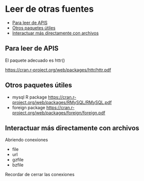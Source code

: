 Leer de otras fuentes
================

-   [Para leer de APIS](#para-leer-de-apis)
-   [Otros paquetes útiles](#otros-paquetes-útiles)
-   [Interactuar más directamente con
    archivos](#interactuar-más-directamente-con-archivos)

## Para leer de APIS

El paquete adecuado es httr()

<https://cran.r-project.org/web/packages/httr/httr.pdf>

## Otros paquetes útiles

-   mysql R package
    <https://cran.r-project.org/web/packages/RMySQL/RMySQL.pdf>
-   foreign package
    <https://cran.r-project.org/web/packages/foreign/foreign.pdf>

## Interactuar más directamente con archivos

Abriendo conexiones

-   file
-   url
-   gzfile
-   bzfile

Recordar de cerrar las conexiones
